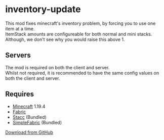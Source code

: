 # inventory-update  
This mod fixes minecraft's inventory problem, by forcing you to use one item at a time.  
ItemStack amounts are configureable for both normal and mini stacks.  
Although, we don't see why you would raise this above 1.  

## Servers  
The mod is required on both the client and server.  
Whilst not required, it is recommended to have the same config values on both the client and server.  

## Requires  
- [Minecraft](https://minecraft.net) 1.19.4  
- [Fabric](https://fabricmc.net)
- [Stacc](https://github.com/Devan-Kerman/Stacc) (Bundled)  
- [SimpleFabric](https://github.com/MCLegoMan/SimpleFabric) (Bundled)  

[Download from GitHub](https://github.com/MCLegoMan/inventory-update/releases/latest)  
